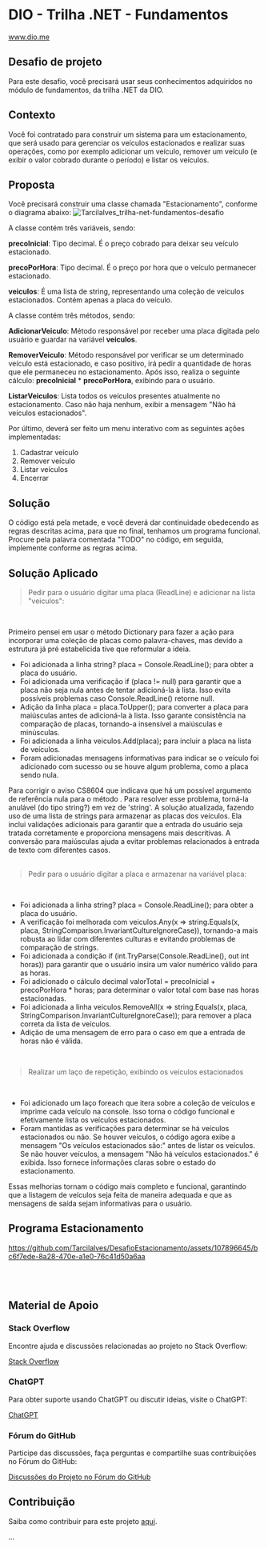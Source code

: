 # DIO - Trilha .NET - Fundamentos
www.dio.me

## Desafio de projeto
Para este desafio, você precisará usar seus conhecimentos adquiridos no módulo de fundamentos, da trilha .NET da DIO.

## Contexto
Você foi contratado para construir um sistema para um estacionamento, que será usado para gerenciar os veículos estacionados e realizar suas operações, como por exemplo adicionar um veículo, remover um veículo (e exibir o valor cobrado durante o período) e listar os veículos.

## Proposta
Você precisará construir uma classe chamada "Estacionamento", conforme o diagrama abaixo:
![Tarcilalves_trilha-net-fundamentos-desafio](https://github.com/Tarcilalves/DesafioEstacionamento/assets/107896645/67dde6f8-e38b-4a6d-9b7a-122a7b48261a)


A classe contém três variáveis, sendo:

**precoInicial**: Tipo decimal. É o preço cobrado para deixar seu veículo estacionado.

**precoPorHora**: Tipo decimal. É o preço por hora que o veículo permanecer estacionado.

**veiculos**: É uma lista de string, representando uma coleção de veículos estacionados. Contém apenas a placa do veículo.

A classe contém três métodos, sendo:

**AdicionarVeiculo**: Método responsável por receber uma placa digitada pelo usuário e guardar na variável **veiculos**.

**RemoverVeiculo**: Método responsável por verificar se um determinado veículo está estacionado, e caso positivo, irá pedir a quantidade de horas que ele permaneceu no estacionamento. Após isso, realiza o seguinte cálculo: **precoInicial** * **precoPorHora**, exibindo para o usuário.

**ListarVeiculos**: Lista todos os veículos presentes atualmente no estacionamento. Caso não haja nenhum, exibir a mensagem "Não há veículos estacionados".

Por último, deverá ser feito um menu interativo com as seguintes ações implementadas:
1. Cadastrar veículo
2. Remover veículo
3. Listar veículos
4. Encerrar


## Solução
O código está pela metade, e você deverá dar continuidade obedecendo as regras descritas acima, para que no final, tenhamos um programa funcional. Procure pela palavra comentada "TODO" no código, em seguida, implemente conforme as regras acima.

## Solução Aplicado
> Pedir para o usuário digitar uma placa (ReadLine) e adicionar na lista "veiculos":

<br>


Primeiro pensei em usar o método Dictionary para fazer a ação para incorporar uma coleção de placas como palavra-chaves, mas devido a estrutura já pré estabelicida tive que reformular a ideia. 
- Foi adicionada a linha string? placa = Console.ReadLine(); para obter a placa do usuário.
- Foi adicionada uma verificação if (placa != null) para garantir que a placa não seja nula antes de tentar adicioná-la à lista. Isso evita possíveis problemas caso Console.ReadLine() retorne null.
- Adição da linha placa = placa.ToUpper(); para converter a placa para maiúsculas antes de adicioná-la à lista. Isso garante consistência na comparação de placas, tornando-a insensível a maiúsculas e minúsculas.
- Foi adicionada a linha veiculos.Add(placa); para incluir a placa na lista de veículos.
- Foram adicionadas mensagens informativas para indicar se o veículo foi adicionado com sucesso ou se houve algum problema, como a placa sendo nula.

Para corrigir o aviso CS8604 que indicava que há um possível argumento de referência nula para o método <list>. Para resolver esse problema, torná-la anulável (do tipo string?) em vez de 'string'.
A solução atualizada, fazendo uso de uma lista de strings para armazenar as placas dos veículos. Ela inclui validações adicionais para garantir que a entrada do usuário seja tratada corretamente e proporciona mensagens mais descritivas. A conversão para maiúsculas ajuda a evitar problemas relacionados à entrada de texto com diferentes casos.<br><br>


>Pedir para o usuário digitar a placa e armazenar na variável placa:

<br>

- Foi adicionada a linha string? placa = Console.ReadLine(); para obter a placa do usuário.
- A verificação foi melhorada com veiculos.Any(x => string.Equals(x, placa, StringComparison.InvariantCultureIgnoreCase)), tornando-a mais robusta ao lidar com diferentes culturas e evitando problemas de comparação de strings.
- Foi adicionada a condição if (int.TryParse(Console.ReadLine(), out int horas)) para garantir que o usuário insira um valor numérico válido para as horas.
- Foi adicionado o cálculo decimal valorTotal = precoInicial + precoPorHora * horas; para determinar o valor total com base nas horas estacionadas.
- Foi adicionada a linha veiculos.RemoveAll(x => string.Equals(x, placa, StringComparison.InvariantCultureIgnoreCase)); para remover a placa correta da lista de veículos.
- Adição de uma mensagem de erro para o caso em que a entrada de horas não é válida.
<br>

>Realizar um laço de repetição, exibindo os veículos estacionados
<br>

- Foi adicionado um laço foreach que itera sobre a coleção de veículos e imprime cada veículo na console. Isso torna o código funcional e efetivamente lista os veículos estacionados.
- Foram mantidas as verificações para determinar se há veículos estacionados ou não. Se houver veículos, o código agora exibe a mensagem "Os veículos estacionados são:" antes de listar os veículos. Se não houver veículos, a mensagem "Não há veículos estacionados." é exibida. Isso fornece informações claras sobre o estado do estacionamento.

Essas melhorias tornam o código mais completo e funcional, garantindo que a listagem de veículos seja feita de maneira adequada e que as mensagens de saída sejam informativas para o usuário.




## Programa Estacionamento


https://github.com/Tarcilalves/DesafioEstacionamento/assets/107896645/bc6f7ede-8a28-470e-a1e0-76c41d50a6aa

<br><br>



## Material de Apoio

### Stack Overflow

Encontre ajuda e discussões relacionadas ao projeto no Stack Overflow:

[Stack Overflow](https://stackoverflow.com/)

### ChatGPT

Para obter suporte usando ChatGPT ou discutir ideias, visite o ChatGPT:

[ChatGPT](https://www.chatbot.com/chatgpt)

### Fórum do GitHub

Participe das discussões, faça perguntas e compartilhe suas contribuições no Fórum do GitHub:

[Discussões do Projeto no Fórum do GitHub](https://github.com/seu-usuario/seu-projeto/discussions)

## Contribuição

Saiba como contribuir para este projeto [aqui](CONTRIBUTING.md).

...


